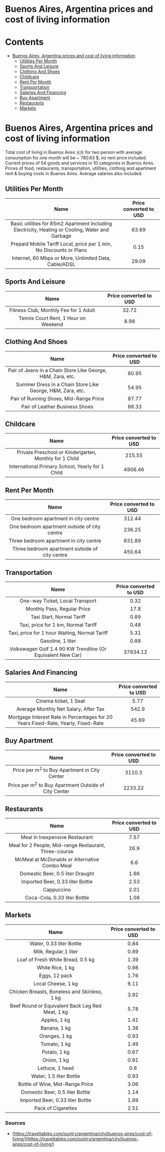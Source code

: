 
Buenos Aires, Argentina prices and cost of living information
=============================================================

Contents
========

* [Buenos Aires, Argentina prices and cost of living information](#buenos-aires-argentina-prices-and-cost-of-living-information)
	* [Utilities Per Month](#utilities-per-month)
	* [Sports And Leisure](#sports-and-leisure)
	* [Clothing And Shoes](#clothing-and-shoes)
	* [Childcare](#childcare)
	* [Rent Per Month](#rent-per-month)
	* [Transportation](#transportation)
	* [Salaries And Financing](#salaries-and-financing)
	* [Buy Apartment](#buy-apartment)
	* [Restaurants](#restaurants)
	* [Markets](#markets)

# Buenos Aires, Argentina prices and cost of living information


Total cost of living in Buenos Aires 🇦🇷 for two person with average consumption for one month will be ~ 780.63 $, no 
rent price included. Current prices of 54 goods and services in 10 categories  in Buenos Aires. Prices of food, 
restaurants, transportation, utilities, clothing and apartment rent & buying costs in Buenos Aires. Average salaries 
also included.
## Utilities Per Month
  

|Name|Price converted to USD|
| :---: | :---: |
|Basic utilities for 85m2 Apartment including Electricity, Heating or Cooling, Water and Garbage|63.69|
|Prepaid Mobile Tariff Local, price per 1 min, No Discounts or Plans|0.15|
|Internet, 60 Mbps or More, Unlimited Data, Cable/ADSL|29.09|
  

## Sports And Leisure
  

|Name|Price converted to USD|
| :---: | :---: |
|Fitness Club, Monthly Fee for 1 Adult|32.72|
|Tennis Court Rent, 1 Hour on Weekend|8.98|
  

## Clothing And Shoes
  

|Name|Price converted to USD|
| :---: | :---: |
|Pair of Jeans in a Chain Store Like George, H&M, Zara, etc.|60.95|
|Summer Dress in a Chain Store Like George, H&M, Zara, etc.|54.95|
|Pair of Running Shoes, Mid-Range Price|87.77|
|Pair of Leather Business Shoes|88.33|
  

## Childcare
  

|Name|Price converted to USD|
| :---: | :---: |
|Private Preschool or Kindergarten, Monthly for 1 Child|215.55|
|International Primary School, Yearly for 1 Child|4906.46|
  

## Rent Per Month
  

|Name|Price converted to USD|
| :---: | :---: |
|One bedroom apartment in city centre|312.44|
|One bedroom apartment outside of city centre|236.25|
|Three bedroom apartment in city centre|631.89|
|Three bedroom apartment outside of city centre|450.64|
  

## Transportation
  

|Name|Price converted to USD|
| :---: | :---: |
|One-way Ticket, Local Transport|0.32|
|Monthly Pass, Regular Price|17.8|
|Taxi Start, Normal Tariff|0.89|
|Taxi, price for 1 km, Normal Tariff|0.48|
|Taxi, price for 1 hour Waiting, Normal Tariff|5.31|
|Gasoline, 1 liter|0.88|
|Volkswagen Golf 1.4 90 KW Trendline (Or Equivalent New Car)|37634.12|
  

## Salaries And Financing
  

|Name|Price converted to USD|
| :---: | :---: |
|Cinema ticket, 1 Seat|5.77|
|Average Monthly Net Salary, After Tax|542.9|
|Mortgage Interest Rate in Percentages for 20 Years Fixed-Rate, Yearly, Fixed-Rate|45.69|
  

## Buy Apartment
  

|Name|Price converted to USD|
| :---: | :---: |
|Price per m<sup>2</sup> to Buy Apartment in City Center|3110.3|
|Price per m<sup>2</sup> to Buy Apartment Outside of City Center|2233.22|
  

## Restaurants
  

|Name|Price converted to USD|
| :---: | :---: |
|Meal in Inexpensive Restaurant|7.57|
|Meal for 2 People, Mid-range Restaurant, Three-course|26.9|
|McMeal at McDonalds or Alternative Combo Meal|6.6|
|Domestic Beer, 0.5 liter Draught|1.66|
|Imported Beer, 0.33 liter Bottle|2.53|
|Cappuccino|2.01|
|Coca-Cola, 0.33 liter Bottle|1.08|
  

## Markets
  

|Name|Price converted to USD|
| :---: | :---: |
|Water, 0.33 liter Bottle|0.84|
|Milk, Regular,1 liter|0.89|
|Loaf of Fresh White Bread, 0.5 kg|1.39|
|White Rice, 1 kg|0.98|
|Eggs, 12 pack|1.76|
|Local Cheese, 1 kg|6.11|
|Chicken Breasts, Boneless and Skinless, 1 kg|3.92|
|Beef Round or Equivalent Back Leg Red Meat, 1 kg |5.78|
|Apples, 1 kg|1.41|
|Banana, 1 kg|1.38|
|Oranges, 1 kg|0.93|
|Tomato, 1 kg|1.49|
|Potato, 1 kg|0.67|
|Onion, 1 kg|0.91|
|Lettuce, 1 head|0.8|
|Water, 1.5 liter Bottle|0.93|
|Bottle of Wine, Mid-Range Price|3.06|
|Domestic Beer, 0.5 liter Bottle|1.14|
|Imported Beer, 0.33 liter Bottle|1.89|
|Pack of Cigarettes|2.51|
  

### Sources

- [https://traveltables.com/ountry/argentina/city/buenos-aires/cost-of-living/](https://traveltables.com/ountry/argentina/city/buenos-aires/cost-of-living/)

